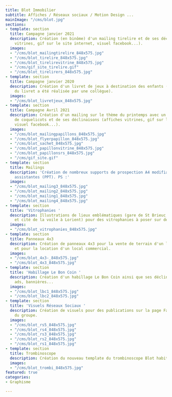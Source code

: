 ```yaml
---
title: Blot Immobilier
subtitle: Affiches / Réseaux sociaux / Motion Design ...
mainImage: "/cms/blot.jpg"
sections:
- template: section
  title: Campagne janvier 2021
  description: Création (en binôme) d'un mailing tirelire et de ses déclinaisons (affiches
    vitrines, gif sur le site internet, visuel facebook...).
  images:
  - "/cms/blot_mailingtirelire_848x575.jpg"
  - "/cms/blot_tirelire_848x575.jpg"
  - "/cms/blot_tirelirevitrine_848x575.jpg"
  - "/cms/gif_site_tirelire.gif"
  - "/cms/blot_tirelirers_848x575.jpg"
- template: section
  title: Campagne janvier 2020
  description: Création d'un livret de jeux à destination des enfants (la couverture
    du livret a été réalisée par une collègue).
  images:
  - "/cms/blot_livretjeux_848x575.jpg"
- template: section
  title: Campagne Avril 2021
  description: Création d'un mailing sur le thème du printemps avec un sachet de graines
    de coquelicots et de ses déclinaisons (affiches vitrines, gif sur le site internet,
    visuel facebook...).
  images:
  - "/cms/blot_mailingpapillons_848x575.jpg"
  - "/cms/blot_flyerpapillon_848x575.jpg"
  - "/cms/blot_sachet_848x575.jpg"
  - "/cms/blot_papillonvitrine_848x575.jpg"
  - "/cms/blot_papillonsrs_848x575.jpg"
  - "/cms/gif_site.gif"
- template: section
  title: Mailings
  description: 'Création de nombreux supports de prospection A4 modifiables par les
    assistantes (PPT). PS :'
  images:
  - "/cms/blot_mailing3_848x575.jpg"
  - "/cms/blot_mailing2_848x575.jpg"
  - "/cms/blot_mailing1_848x575.jpg"
  - "/cms/blot_mailing4_848x575.jpg"
- template: section
  title: 'Vitrophanies '
  description: Illustrations de lieux emblématiques (gare de St Brieuc, église Notre-Dame-de-Victoire
    et cité de la voile à Lorient) pour des vitrophanies à poser sur des locaux commerciaux.
  images:
  - "/cms/blot_vitrophanies_848x575.jpg"
- template: section
  title: Panneaux 4x3
  description: Création de panneaux 4x3 pour la vente de terrain d'un lotissement
    et pour la location d'un local commercial.
  images:
  - "/cms/blot_4x3-_848x575.jpg"
  - "/cms/blot_4x3_848x575.jpg"
- template: section
  title: 'Habillage Le Bon Coin '
  description: Création d'un habillage Le Bon Coin ainsi que ses déclinaisons en native
    ads, bannières...
  images:
  - "/cms/blot_lbc1_848x575.jpg"
  - "/cms/blot_lbc2_848x575.jpg"
- template: section
  title: 'Visuels Réseaux Sociaux '
  description: Création de visuels pour des publications sur la page Facebook et LinkedIn
    du groupe.
  images:
  - "/cms/blot_rs5_848x575.jpg"
  - "/cms/blot_rs4_848x575.jpg"
  - "/cms/blot_rs3_848x575.jpg"
  - "/cms/blot_rs2_848x575.jpg"
  - "/cms/blot_rs1_848x575.jpg"
- template: section
  title: Trombinoscope
  description: Création du nouveau template du trombinoscope Blot habitation
  images:
  - "/cms/blot_trombi_848x575.jpg"
featured: true
categories:
- Graphisme

---
```

